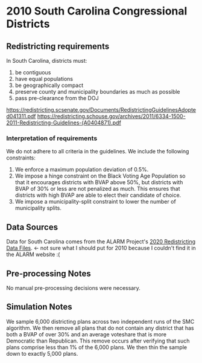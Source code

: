 # 2010 South Carolina Congressional Districts

## Redistricting requirements
In South Carolina, districts must:

1. be contiguous
2. have equal populations
3. be geographically compact
4. preserve county and municipality boundaries as much as possible
5. pass pre-clearance from the DOJ

https://redistricting.scsenate.gov/Documents/RedistrictingGuidelinesAdopted041311.pdf
https://redistricting.schouse.gov/archives/2011/6334-1500-2011-Redistricting-Guidelines-(A0404871).pdf

### Interpretation of requirements
We do not adhere to all criteria in the guidelines. We include the following constraints:

1. We enforce a maximum population deviation of 0.5%.
2. We impose a hinge constraint on the Black Voting Age Population so that it encourages districts with BVAP above 50%, but districts with BVAP of 30% or less are not penalized as much. This ensures that districts with high BVAP are able to elect their candidate of choice. 
3. We impose a municipality-split constraint to lower the number of municipality splits.

## Data Sources
Data for South Carolina comes from the ALARM Project's [2020 Redistricting Data Files](https://alarm-redist.github.io/posts/2021-08-10-census-2020/). <- not sure what I should put for 2010 because I couldn't find it in the ALARM website :(

## Pre-processing Notes
No manual pre-processing decisions were necessary.

## Simulation Notes
We sample 6,000 districting plans across two independent runs of the SMC algorithm. We then remove all plans that do not contain any district that has both a BVAP of over 30% and an average voteshare that is more Democratic than Republican. This remove occurs after verifying that such plans comprise less than 1% of the 6,000 plans. We then thin the sample down to exactly 5,000 plans.
